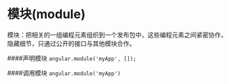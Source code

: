 # 模块(module)
模块：把相关的一组编程元素组织到一个发布包中，这些编程元素之间紧密协作，隐藏细节，只通过公开的接口与其他模块合作。


####声明模块
```angular.module('myApp', []);```

####调用模块
```angular.module('myApp')```